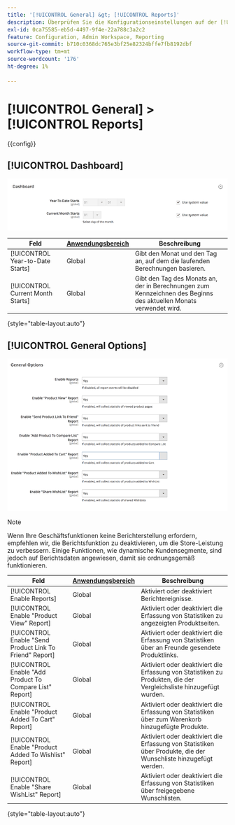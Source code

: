 ```yaml
---
title: '[!UICONTROL General] &gt; [!UICONTROL Reports]'
description: Überprüfen Sie die Konfigurationseinstellungen auf der [!UICONTROL General] &gt; [!UICONTROL Reports] Seite des Commerce-Administrators.
exl-id: 0ca75585-eb5d-4497-9f4e-22a788c3a2c2
feature: Configuration, Admin Workspace, Reporting
source-git-commit: b710c0368dc765e3bf25e82324bffe7fb8192dbf
workflow-type: tm+mt
source-wordcount: '176'
ht-degree: 1%

---
```


# [!UICONTROL General] > [!UICONTROL Reports]

{{config}}

## [!UICONTROL Dashboard]

![Dashboard](./assets/reports-dashboard.png)<!-- zoom -->

<!-- [Dashboard](https://docs.magento.com/user-guide/stores/admin-dashboard.html) -->

| Feld | [Anwendungsbereich](../../getting-started/websites-stores-views.md#scope-settings) | Beschreibung |
|--- |--- |--- |
| [!UICONTROL Year-to-Date Starts] | Global | Gibt den Monat und den Tag an, auf dem die laufenden Berechnungen basieren. |
| [!UICONTROL Current Month Starts] | Global | Gibt den Tag des Monats an, der in Berechnungen zum Kennzeichnen des Beginns des aktuellen Monats verwendet wird. |

{style="table-layout:auto"}

## [!UICONTROL General Options]

![Allgemeine Optionen](./assets/reports-general-options.png)<!-- zoom -->

>[!NOTE]
>
>Wenn Ihre Geschäftsfunktionen keine Berichterstellung erfordern, empfehlen wir, die Berichtsfunktion zu deaktivieren, um die Store-Leistung zu verbessern. Einige Funktionen, wie dynamische Kundensegmente, sind jedoch auf Berichtsdaten angewiesen, damit sie ordnungsgemäß funktionieren.

| Feld | [Anwendungsbereich](../../getting-started/websites-stores-views.md#scope-settings) | Beschreibung |
|--- |--- |--- |
| [!UICONTROL Enable Reports] | Global | Aktiviert oder deaktiviert Berichtereignisse. |
| [!UICONTROL Enable "Product View" Report] | Global | Aktiviert oder deaktiviert die Erfassung von Statistiken zu angezeigten Produktseiten. |
| [!UICONTROL Enable "Send Product Link To Friend" Report] | Global | Aktiviert oder deaktiviert die Erfassung von Statistiken über an Freunde gesendete Produktlinks. |
| [!UICONTROL Enable "Add Product To Compare List" Report] | Global | Aktiviert oder deaktiviert die Erfassung von Statistiken zu Produkten, die der Vergleichsliste hinzugefügt wurden. |
| [!UICONTROL Enable "Product Added To Cart" Report] | Global | Aktiviert oder deaktiviert die Erfassung von Statistiken über zum Warenkorb hinzugefügte Produkte. |
| [!UICONTROL Enable "Product Added To Wishlist" Report] | Global | Aktiviert oder deaktiviert die Erfassung von Statistiken über Produkte, die der Wunschliste hinzugefügt werden. |
| [!UICONTROL Enable "Share WishList" Report] | Global | Aktiviert oder deaktiviert die Erfassung von Statistiken über freigegebene Wunschlisten. |

{style="table-layout:auto"}
